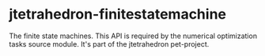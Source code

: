 # jtetrahedron-finitestatemachine
The finite state machines. This API is required by the numerical optimization tasks source module. It's part of the jtetrahedron pet-project.

